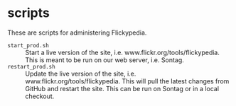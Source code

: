 # scripts

These are scripts for administering Flickypedia.

<dl>
  <dt>
    <code>start_prod.sh</code>
  </dt>
  <dd>
    Start a live version of the site, i.e. www.flickr.org/tools/flickypedia.
    This is meant to be run on our web server, i.e. Sontag.
  </dd>

  <dt>
    <code>restart_prod.sh</code>
  </dt>
  <dd>
    Update the live version of the site, i.e. www.flickr.org/tools/flickypedia.
    This will pull the latest changes from GitHub and restart the site.
    This can be run on Sontag or in a local checkout.
  </dd>
</dl>
